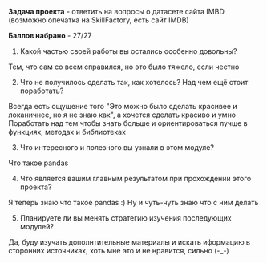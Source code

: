 **Задача проекта** - ответить на вопросы о датасете сайта IMBD (возможно опечатка на SkillFactory, есть сайт IMDB)

**Баллов набрано** - 27/27

1. Какой частью своей работы вы остались особенно довольны?

Тем, что сам со всем справился, но это было тяжело, если честно


2. Что не получилось сделать так, как хотелось? Над чем ещё стоит поработать?

Всегда есть ощущение того "Это можно было сделать красивее и локаничнее, но я не знаю как", а хочется сделать красиво и умно
Поработать над тем чтобы знать больше и ориентироваться лучше в функциях, методах и библиотеках


3. Что интересного и полезного вы узнали в этом модуле?

Что такое pandas


4. Что является вашим главным результатом при прохождении этого проекта?

Я теперь знаю что такое pandas :) Ну и чуть-чуть знаю что с ним делать


5. Планируете ли вы менять стратегию изучения последующих модулей?

Да, буду изучать дополнтительные материалы и искать иформацию в сторонних источниках, хоть мне это и не нравится, сильно (-_-)
